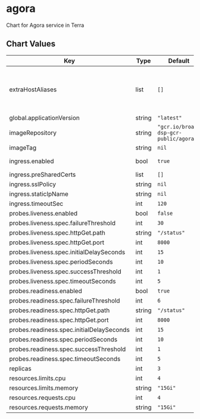 agora
=====

Chart for Agora service in Terra



## Chart Values

| Key | Type | Default | Description |
|-----|------|---------|-------------|
| extraHostAliases | list | `[]` | An array of additional hostAliases to add to the pod. See https://kubernetes.io/docs/concepts/services-networking/add-entries-to-pod-etc-hosts-with-host-aliases/ Currently this is used for replicating host aliases for MongoDB in Terra's dev environment (https://github.com/broadinstitute/dsp-puppet/blob/ba64214a81cf2abd9e0c5c21dc0294d3837481ce/hieradata/c.broad-dsde-dev.internal.eyaml#L308) |
| global.applicationVersion | string | `"latest"` | What version of the agora application to deploy |
| imageRepository | string | `"gcr.io/broad-dsp-gcr-public/agora"` | Image repo to pull agora images from |
| imageTag | string | `nil` | Image tag to be used when deploying Pods @default global.applicationVersion |
| ingress.enabled | bool | `true` | Whether to create Ingress and associated Service, FrontendConfig and BackendConfig |
| ingress.preSharedCerts | list | `[]` | Array of pre-shared GCP SSL certificate names to associate with the Ingress |
| ingress.sslPolicy | string | `nil` | Name of a GCP SSL policy to associate with the Ingress |
| ingress.staticIpName | string | `nil` | Required. Name of the static IP, allocated in GCP, to associate with the Ingress |
| ingress.timeoutSec | int | `120` | Load balancer backend timeout |
| probes.liveness.enabled | bool | `false` |  |
| probes.liveness.spec.failureThreshold | int | `30` |  |
| probes.liveness.spec.httpGet.path | string | `"/status"` |  |
| probes.liveness.spec.httpGet.port | int | `8000` |  |
| probes.liveness.spec.initialDelaySeconds | int | `15` |  |
| probes.liveness.spec.periodSeconds | int | `10` |  |
| probes.liveness.spec.successThreshold | int | `1` |  |
| probes.liveness.spec.timeoutSeconds | int | `5` |  |
| probes.readiness.enabled | bool | `true` |  |
| probes.readiness.spec.failureThreshold | int | `6` |  |
| probes.readiness.spec.httpGet.path | string | `"/status"` |  |
| probes.readiness.spec.httpGet.port | int | `8000` |  |
| probes.readiness.spec.initialDelaySeconds | int | `15` |  |
| probes.readiness.spec.periodSeconds | int | `10` |  |
| probes.readiness.spec.successThreshold | int | `1` |  |
| probes.readiness.spec.timeoutSeconds | int | `5` |  |
| replicas | int | `3` | Number of replicas for the deployment |
| resources.limits.cpu | int | `4` | Number of CPU units to limit the deployment to |
| resources.limits.memory | string | `"15Gi"` | Memory to limit the deployment to |
| resources.requests.cpu | int | `4` | Number of CPU units to request for the deployment |
| resources.requests.memory | string | `"15Gi"` | Memory to request for the deployment |
